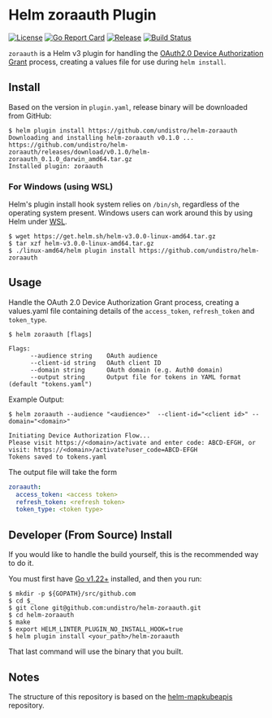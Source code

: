 # Helm zoraauth Plugin

[![License](https://img.shields.io/badge/License-Apache%202.0-blue.svg)](https://opensource.org/licenses/Apache-2.0)
[![Go Report Card](https://goreportcard.com/badge/github.com/undistro/helm-zoraauth)](https://goreportcard.com/report/github.com/undistro/helm-zoraauth)
[![Release](https://img.shields.io/github/release/undistro/helm-zoraauth.svg?style=flat-square)](https://github.com/undistro/helm-zoraauth/releases/latest)
[![Build Status](https://github.com/undistro/helm-zoraauth/workflows/build-test/badge.svg)](https://github.com/undistro/helm-zoraauth/actions?workflow=build-test)

`zoraauth` is a Helm v3 plugin for handling the [OAuth2.0 Device Authorization Grant](https://oauth.net/2/device-flow/) process, creating a values file for use during `helm install`.

## Install

Based on the version in `plugin.yaml`, release binary will be downloaded from GitHub:

```console
$ helm plugin install https://github.com/undistro/helm-zoraauth
Downloading and installing helm-zoraauth v0.1.0 ...
https://github.com/undistro/helm-zoraauth/releases/download/v0.1.0/helm-zoraauth_0.1.0_darwin_amd64.tar.gz
Installed plugin: zoraauth
```

### For Windows (using WSL)

Helm's plugin install hook system relies on `/bin/sh`, regardless of the operating system present. Windows users can work around this by using Helm under [WSL](https://docs.microsoft.com/en-us/windows/wsl/install-win10).
```
$ wget https://get.helm.sh/helm-v3.0.0-linux-amd64.tar.gz
$ tar xzf helm-v3.0.0-linux-amd64.tar.gz
$ ./linux-amd64/helm plugin install https://github.com/undistro/helm-zoraauth
```

## Usage

Handle the OAuth 2.0 Device Authorization Grant process, creating a values.yaml file containing details of the `access_token`, `refresh_token` and `token_type`.

```console
$ helm zoraauth [flags]

Flags:
      --audience string    OAuth audience
      --client-id string   OAuth client ID
      --domain string      OAuth domain (e.g. Auth0 domain)
      --output string      Output file for tokens in YAML format (default "tokens.yaml")
```

Example Output:

```console
$ helm zoraauth --audience "<audience>"  --client-id="<client id>" --domain="<domain>"

Initiating Device Authorization Flow...
Please visit https://<domain>/activate and enter code: ABCD-EFGH, or visit: https://<domain>/activate?user_code=ABCD-EFGH
Tokens saved to tokens.yaml
```

The output file will take the form

```yaml
zoraauth:
  access_token: <access token>
  refresh_token: <refresh token>
  token_type: <token type>
```

## Developer (From Source) Install

If you would like to handle the build yourself, this is the recommended way to do it.

You must first have [Go v1.22+](http://golang.org) installed, and then you run:

```console
$ mkdir -p ${GOPATH}/src/github.com
$ cd $_
$ git clone git@github.com:undistro/helm-zoraauth.git
$ cd helm-zoraauth
$ make
$ export HELM_LINTER_PLUGIN_NO_INSTALL_HOOK=true
$ helm plugin install <your_path>/helm-zoraauth
```

That last command will use the binary that you built.

## Notes

The structure of this repository is based on the [helm-mapkubeapis](https://github.com/helm/helm-mapkubeapis) repository.
